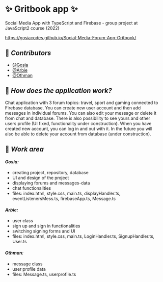 # :sparkles: Gritbook app :sparkles:

Social Media App with TypeScript and Firebase - group project at JavaScript2 course (2022)  

https://gosiacodes.github.io/Social-Media-Forum-App-Gritbook/

## :pushpin: _Contributors_
- [@Gosia](https://github.com/margareta75)
- [@Arbie](https://github.com/ArbieTech)
- [@Othman](https://github.com/Othmaann)


## :pushpin: _How does the application work?_
Chat application with 3 forum topics: travel, sport and gaming connected to Firebase database.
You can create new user account and then add messages in individual forums.
You can also edit your message or delete it from chat and database.
There is also possibility to see yours and other users profile (UI fixed, functionality under construction).
When you have created new account, you can log in and out with it.
In the future you will also be able to delete your account from database (under construction).

## :pushpin: _Work area_
#### _Gosia:_
* creating project, repository, database
* UI and design of the project
* displaying forums and messages-data
* chat functionalities 
* files: index.html, style.css, main.ts, displayHandler.ts, eventListenersMess.ts, firebaseApp.ts, Message.ts
#### _Arbie:_
* user class
* sign up and sign in functionalities
* switching signing forms and UI
* files: index.html, style.css, main.ts, LoginHandler.ts, SignupHandler.ts, User.ts
#### _Othman:_
* message class
* user profile data
* files: Message.ts, userprofile.ts
